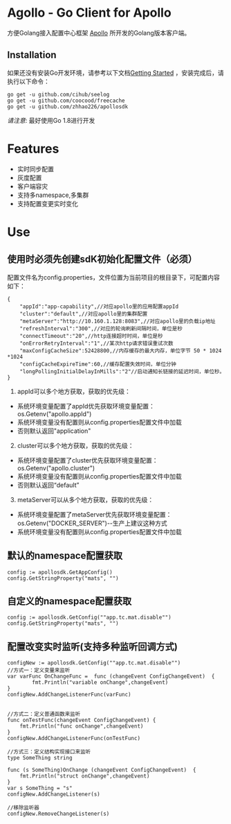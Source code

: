 Agollo - Go Client for Apollo
=============================


方便Golang接入配置中心框架 [Apollo](https://github.com/ctripcorp/apollo) 所开发的Golang版本客户端。

Installation
------------

如果还没有安装Go开发环境，请参考以下文档[Getting Started](http://golang.org/doc/install.html) ，安装完成后，请执行以下命令：

``` shell
go get -u github.com/cihub/seelog
go get -u github.com/coocood/freecache
go get -u github.com/zhhao226/apollosdk
```


*请注意*: 最好使用Go 1.8进行开发

# Features
* 实时同步配置
* 灰度配置
* 客户端容灾
* 支持多namespace,多集群
* 支持配置变更实时变化

# Use
## 使用时必须先创建sdK初始化配置文件（必须）
配置文件名为config.properties，文件位置为当前项目的根目录下，可配置内容如下：
```
{
    "appId":"app-capability",//对应apollo里的应用配置appId
    "cluster":"default",//对应apollo里的集群配置
    "metaServer":"http://10.160.1.128:8083",//对应apollo里的负载ip地址
    "refreshInterval":"300",//对应的轮询刷新间隔时间，单位是秒
    "connectTimeout":"20",//http连接超时时间，单位是秒
    "onErrorRetryInterval":"1",//某次http请求错误重试次数
    "maxConfigCacheSize":52428800,//内存缓存的最大内存，单位字节 50 * 1024 *1024
    "configCacheExpireTime":60,//缓存配置失效时间，单位分钟
    "longPollingInitialDelayInMills":"2"//启动通知长链接的延迟时间，单位秒。
}
```
1. appId可以多个地方获取，获取的优先级：
- 系统环境变量配置了appId优先获取环境变量配置：os.Getenv("apollo.appId")
- 系统环境变量没有配置则从config.properties配置文件中加载
- 否则默认返回"application"
2. cluster可以多个地方获取，获取的优先级：
- 系统环境变量配置了cluster优先获取环境变量配置：os.Getenv("apollo.cluster")
- 系统环境变量没有配置则从config.properties配置文件中加载
- 否则默认返回“default”
3. metaServer可以从多个地方获取，获取的优先级：
- 系统环境变量配置了metaServer优先获取环境变量配置：os.Getenv("DOCKER_SERVER")--生产上建议这种方式
- 系统环境变量没有配置则从config.properties配置文件中加载

## 默认的namespace配置获取
```
config := apollosdk.GetAppConfig()
config.GetStringProperty("mats", "")

```
## 自定义的namespace配置获取
```
config := apollosdk.GetConfig(""app.tc.mat.disable"")
config.GetStringProperty("mats", "")
```
## 配置改变实时监听(支持多种监听回调方式)
```
configNew := apollosdk.GetConfig(""app.tc.mat.disable"")
//方式一：定义变量来监听
var varFunc OnChangeFunc =  func (changeEvent ConfigChangeEvent)  {
		fmt.Println("variable onChange",changeEvent)
}
configNew.AddChangeListenerFunc(varFunc)


//方式二：定义普通函数来监听
func onTestFunc(changeEvent ConfigChangeEvent) {
	fmt.Println("func onChange",changeEvent)
}
configNew.AddChangeListenerFunc(onTestFunc)

//方式三：定义结构实现接口来监听
type SomeThing string

func (s SomeThing)OnChange (changeEvent ConfigChangeEvent)  {
	fmt.Println("struct onChange",changeEvent)
}
var s SomeThing = "s"
configNew.AddChangeListener(s)

//移除监听器
configNew.RemoveChangeListener(s)
```
